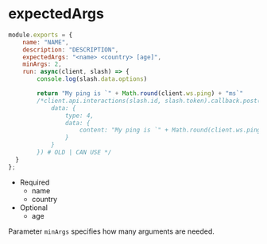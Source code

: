 # expectedArgs

```js
module.exports = {
	name: "NAME",
	description: "DESCRIPTION",
	expectedArgs: "<name> <country> [age]",
	minArgs: 2,
	run: async(client, slash) => {
		console.log(slash.data.options)

		return "My ping is `" + Math.round(client.ws.ping) + "ms`"
		/*client.api.interactions(slash.id, slash.token).callback.post({
			data: {
				type: 4,
				data: {
					content: "My ping is `" + Math.round(client.ws.ping) + "ms`"
				}
			}
		}) # OLD | CAN USE */
  }
};
```

* Required
  * name
  * country
* Optional
  * age

Parameter `minArgs` specifies how many arguments are needed.
